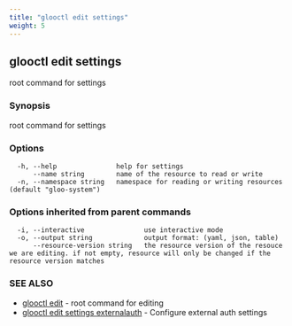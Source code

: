 ```yaml
---
title: "glooctl edit settings"
weight: 5
---
```

## glooctl edit settings

root command for settings

### Synopsis

root command for settings

### Options

```
  -h, --help               help for settings
      --name string        name of the resource to read or write
  -n, --namespace string   namespace for reading or writing resources (default "gloo-system")
```

### Options inherited from parent commands

```
  -i, --interactive               use interactive mode
  -o, --output string             output format: (yaml, json, table)
      --resource-version string   the resource version of the resouce we are editing. if not empty, resource will only be changed if the resource version matches
```

### SEE ALSO

* [glooctl edit](../glooctl_edit)	 - root command for editing
* [glooctl edit settings externalauth](../glooctl_edit_settings_externalauth)	 - Configure external auth settings

